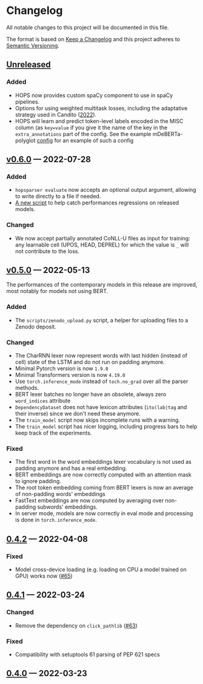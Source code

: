 Changelog
=========

All notable changes to this project will be documented in this file.

The format is based on [Keep a Changelog](http://keepachangelog.com/) and this project adheres to
[Semantic Versioning](http://semver.org/).

## [Unreleased]

[Unreleased]: https://github.com/hopsparser/hopsparser/compare/v0.6.0...HEAD

### Added

- HOPS now provides custom spaCy component to use in spaCy pipelines.
- Options for using weighted multitask losses, including the adaptative strategy used in Candito
  ([2022](https://aclanthology.org/2022.findings-acl.190)).
- HOPS will learn and predict token-level labels encoded in the MISC column (as `key=value` if you
  give it the name of the key in the `extra_annotations` part of the config. See the example
  mDeBERTa-polyglot
  [config](https://github.com/hopsparser/hopsparser/blob/main/examples/mdeberta-polyglot.yaml) for
  an example of such a config

## [v0.6.0] — 2022-07-28

[v0.6.0]: https://github.com/hopsparser/hopsparser/compare/v0.5.0...v0.6.0

### Added

- `hopsparser evaluate` now accepts an optional output argument, allowing to write directly to a
  file if needed.
- [A new script](test_models.py) to help catch performances regressions on released models.

### Changed

- We now accept partially annotated CoNLL-U files as input for training: any learnable cell (UPOS,
  HEAD, DEPREL) for which the value is `_` will not contribute to the loss.

## [v0.5.0] — 2022-05-13

[v0.5.0]: https://github.com/hopsparser/hopsparser/compare/v0.4.2...v0.5.0

The performances of the contemporary models in this release are improved, most notably for models
not using BERT.

### Added

- The `scripts/zenodo_upload.py` script, a helper for uploading files to a Zenodo deposit.

### Changed

- The CharRNN lexer now represent words with last hidden (instead of cell) state of the LSTM and do
  not run on padding anymore.
- Minimal Pytorch version is now `1.9.0`
- Minimal Transformers version is now `4.19.0`
- Use `torch.inference_mode` instead of `toch.no_grad` over all the parser methods.
- BERT lexer batches no longer have an obsolete, always zero `word_indices` attribute
- `DependencyDataset` does not have lexicon attributes (`ito(lab|tag` and their inverse) since we
  don't need these anymore.
- The `train_model` script now skips incomplete runs with a warning.
- The `train_model` script has nicer logging, including progress bars to help keep track of the
  experiments.

### Fixed

- The first word in the word embeddings lexer vocabulary is not used as padding anymore and has a
  real embedding.
- BERT embeddings are now correctly computed with an attention mask to ignore padding.
- The root token embedding coming from BERT lexers is now an average of non-padding words'
  embeddings
- FastText embeddings are now computed by averaging over non-padding subwords' embeddings.
- In server mode, models are now correctly in eval mode and processing is done
  in `torch.inference_mode`.

## [0.4.2] — 2022-04-08

[0.4.2]: https://github.com/hopsparser/hopsparser/compare/v0.4.1...v0.4.2

### Fixed

- Model cross-device loading (e.g. loading on CPU a model trained on GPU) works now ([#65](https://github.com/hopsparser/hopsparser/issues/65))

## [0.4.1] — 2022-03-24

[0.4.1]: https://github.com/hopsparser/hopsparser/compare/v0.4.0...v0.4.1

### Changed

- Remove the dependency on `click_pathlib` ([#63](https://github.com/hopsparser/hopsparser/pull/63))

### Fixed

- Compatibility with setuptools 61 parsing of PEP 621 specs

## [0.4.0] — 2022-03-23

[0.4.0]: https://github.com/hopsparser/hopsparser/compare/v0.3.2...v0.4.0

